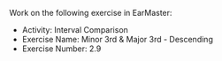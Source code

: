 Work on the following exercise in EarMaster:
- Activity: Interval Comparison
- Exercise Name: Minor 3rd & Major 3rd - Descending
- Exercise Number: 2.9
